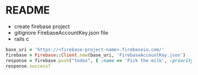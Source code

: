 # README

- create firebase project
- gitignore FirebaseAccountKey.json file
- rails c

```ruby
base_uri = 'https://<firebase-project-name>.firebaseio.com/'
firebase = Firebase::Client.new(base_uri, 'FirebaseAccountKey.json')
response = firebase.push("todos", { :name => 'Pick the milk', :priority => 1 })
response.success?
```

